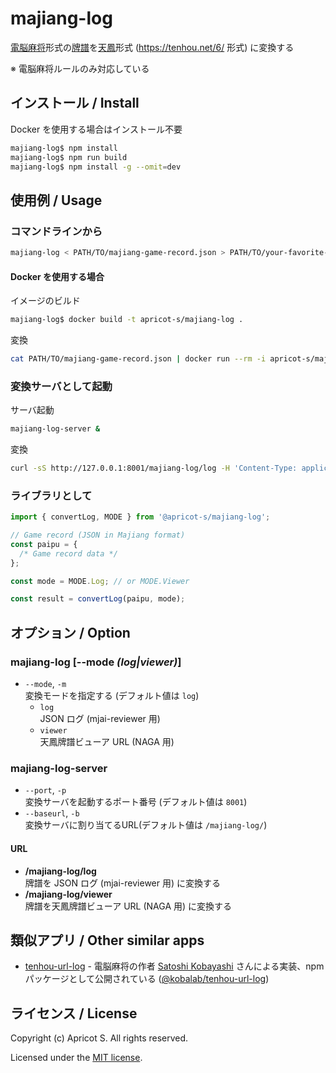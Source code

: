 # majiang-log

[電脳麻将](https://github.com/kobalab/Majiang)形式の[牌譜](https://github.com/kobalab/majiang-core/wiki/%E7%89%8C%E8%AD%9C)を[天鳳](https://tenhou.net/)形式 (https://tenhou.net/6/ 形式) に変換する

※ 電脳麻将ルールのみ対応している

## インストール / Install

Docker を使用する場合はインストール不要

```sh
majiang-log$ npm install
majiang-log$ npm run build
majiang-log$ npm install -g --omit=dev
```

## 使用例 / Usage

### コマンドラインから

```sh
majiang-log < PATH/TO/majiang-game-record.json > PATH/TO/your-favorite-name.txt
```

#### Docker を使用する場合

イメージのビルド

```sh
majiang-log$ docker build -t apricot-s/majiang-log .
```

変換

```sh
cat PATH/TO/majiang-game-record.json | docker run --rm -i apricot-s/majiang-log > PATH/TO/your-favorite-name.txt
```

### 変換サーバとして起動

サーバ起動

```sh
majiang-log-server &
```

変換

```sh
curl -sS http://127.0.0.1:8001/majiang-log/log -H 'Content-Type: application/json' -d @PATH/TO/majiang-game-record.json -o PATH/TO/your-favorite-name.txt
```

### ライブラリとして

```ts
import { convertLog, MODE } from '@apricot-s/majiang-log';

// Game record (JSON in Majiang format)
const paipu = {
  /* Game record data */
};

const mode = MODE.Log; // or MODE.Viewer

const result = convertLog(paipu, mode);
```

## オプション / Option

### majiang-log [--mode *(log|viewer)*]

- `--mode`, `-m`  
変換モードを指定する (デフォルト値は `log`)
  - `log`  
JSON ログ (mjai-reviewer 用)
  - `viewer`  
天鳳牌譜ビューア URL (NAGA 用)

### majiang-log-server

- `--port`, `-p`  
変換サーバを起動するポート番号 (デフォルト値は `8001`)
- `--baseurl`, `-b`  
変換サーバに割り当てるURL(デフォルト値は `/majiang-log/`)

#### URL

- **/majiang-log/log**  
牌譜を JSON ログ (mjai-reviewer 用) に変換する
- **/majiang-log/viewer**  
牌譜を天鳳牌譜ビューア URL (NAGA 用) に変換する

## 類似アプリ / Other similar apps

- [tenhou-url-log](https://github.com/kobalab/tenhou-url-log) - 電脳麻将の作者 [Satoshi Kobayashi](https://github.com/kobalab) さんによる実装、npm パッケージとして公開されている ([@kobalab/tenhou-url-log](https://www.npmjs.com/package/@kobalab/tenhou-url-log))

## ライセンス / License

Copyright (c) Apricot S. All rights reserved.

Licensed under the [MIT license](LICENSE).
